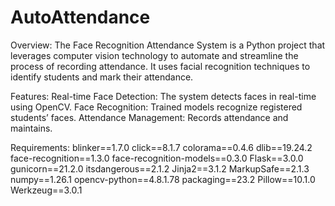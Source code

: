 # AutoAttendance
Overview:
The Face Recognition Attendance System is a Python project that leverages computer vision technology to automate and streamline the process of recording attendance. It uses facial recognition techniques to identify students and mark their attendance.

Features:
Real-time Face Detection: The system detects faces in real-time using OpenCV.
Face Recognition: Trained models recognize registered students’ faces.
Attendance Management: Records attendance and maintains.

Requirements:
blinker==1.7.0
click==8.1.7
colorama==0.4.6
dlib==19.24.2
face-recognition==1.3.0
face-recognition-models==0.3.0
Flask==3.0.0
gunicorn==21.2.0
itsdangerous==2.1.2
Jinja2==3.1.2
MarkupSafe==2.1.3
numpy==1.26.1
opencv-python==4.8.1.78
packaging==23.2
Pillow==10.1.0
Werkzeug==3.0.1
